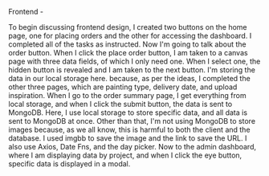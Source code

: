 Frontend -

To begin discussing frontend design, I created two buttons on the home page, one for placing orders and the other for accessing the dashboard. I completed all of the tasks as instructed. Now I'm going to talk about the order button. When I click the place order button, I am taken to a canvas page with three data fields, of which I only need one. When I select one, the hidden button is revealed and I am taken to the next button. I'm storing the data in our local storage here. because, as per the ideas, I completed the other three pages, which are painting type, delivery date, and upload inspiration. When I go to the order summary page, I get everything from local storage, and when I click the submit button, the data is sent to MongoDB. Here, I use local storage to store specific data, and all data is sent to MongoDB at once. Other than that, I'm not using MongoDB to store images because, as we all know, this is harmful to both the client and the database. I used imgbb to save the image and the link to save the URL. I also use Axios, Date Fns, and the day picker. Now to the admin dashboard, where I am displaying data by project, and when I click the eye button, specific data is displayed in a modal.
